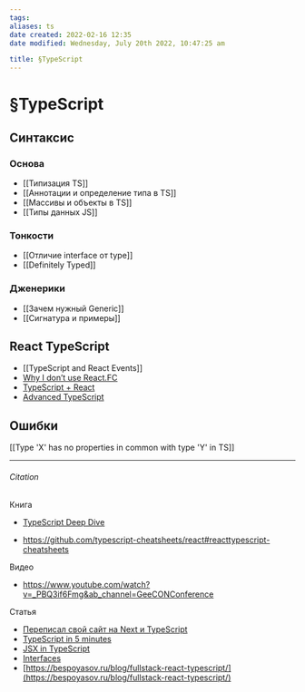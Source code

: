 ```yaml
---
tags: 
aliases: ts
date created: 2022-02-16 12:35
date modified: Wednesday, July 20th 2022, 10:47:25 am

title: §TypeScript
---
```


# §TypeScript

## Синтаксис

### Основа

- [[Типизация TS]]
- [[Аннотации и определение типа в TS]]
- [[Массивы и объекты в TS]]
- [[Типы данных JS]]

### Тонкости

- [[Отличие interface от type]]
- [[Definitely Typed]]

### Дженерики

- [[Зачем нужный Generic]]
- [[Сигнатура и примеры]]

## React TypeScript

- [[TypeScript and React Events]]
- [Why I don’t use React.FC](https://fettblog.eu/typescript-react-why-i-dont-use-react-fc/)
- [TypeScript + React](https://fettblog.eu/typescript-react/)
- [Advanced TypeScript](https://fettblog.eu/advanced-typescript-guide/)

## Ошибки

[[Type 'X' has no properties in common with type 'Y' in TS]]

---

###### Citation

Книга

- [TypeScript Deep Dive ](https://basarat.gitbook.io/typescript/)

- https://github.com/typescript-cheatsheets/react#reacttypescript-cheatsheets

Видео

- https://www.youtube.com/watch?v=_PBQ3if6Fmg&ab_channel=GeeCONConference

Статья

- [Переписал свой сайт на Next и TypeScript](https://bespoyasov.ru/blog/tzlvt-upgrade/)
- [TypeScript in 5 minutes](https://www.typescriptlang.org/docs/handbook/typescript-in-5-minutes.html)
- [JSX in TypeScript](https://www.typescriptlang.org/docs/handbook/jsx.html)
- [Interfaces](https://www.typescriptlang.org/docs/handbook/interfaces.html)
- [https://bespoyasov.ru/blog/fullstack-react-typescript/](https://bespoyasov.ru/blog/fullstack-react-typescript/)
